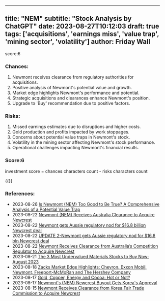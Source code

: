 
---
title: "NEM"
subtitle: "Stock Analysis by ChatGPT"
date: 2023-08-27T10:12:03
draft: true
tags: ['acquisitions', 'earnings miss', 'value trap', 'mining sector', 'volatility']
author: Friday Wall
---

score:6
### Chances:
1. Newmont receives clearance from regulatory authorities for acquisitions.
2. Positive analysis of Newmont's potential value and growth.
3. Market edge highlights Newmont's performance and potential.
4. Strategic acquisitions and clearances enhance Newmont's position.
5. Upgrade to 'Buy' recommendation due to positive factors.
### Risks:
1. Missed earnings estimates due to disruptions and higher costs.
2. Gold production and profits impacted by work stoppages.
3. Concerns about potential value traps in Newmont's stock.
4. Volatility in the mining sector affecting Newmont's stock performance.
5. Operational challenges impacting Newmont's financial results.
### Score:6
investment score = chances characters count - risks characters count

{{<tradingview symbol="NYSE:NEM">}}
### References:
- 2023-08-26 [Is Newmont (NEM) Too Good to Be True? A Comprehensive Analysis of a Potential Value Trap](https://finance.yahoo.com/news/newmont-nem-too-good-true-233216225.html?.tsrc=rss)
- 2023-08-22 [Newmont (NEM) Receives Australia Clearance to Acquire Newcrest](https://finance.yahoo.com/news/newmont-nem-receives-australia-clearance-131300476.html?.tsrc=rss)
- 2023-08-22 [Newmont gets Aussie regulatory nod for $16.8 billion Newcrest deal](https://finance.yahoo.com/news/newmont-gets-aussie-regulatory-nod-221354888.html?.tsrc=rss)
- 2023-08-22 [UPDATE 2-Newmont gets Aussie regulatory nod for $16.8 bln Newcrest deal](https://finance.yahoo.com/news/1-newmont-gets-aussie-regulatory-221309561.html?.tsrc=rss)
- 2023-08-22 [Newmont Receives Clearance from Australia’s Competition Regulator to Acquire Newcrest](https://finance.yahoo.com/news/newmont-receives-clearance-australia-competition-213000225.html?.tsrc=rss)
- 2023-08-21 [The 3 Most Undervalued Materials Stocks to Buy Now: August 2023](https://finance.yahoo.com/news/3-most-undervalued-materials-stocks-180458358.html?.tsrc=rss)
- 2023-08-18 [Zacks Market Edge Highlights: Chevron, Exxon Mobil, Newmont, Freeport-McMoRan and The Hershey Company](https://finance.yahoo.com/news/zacks-market-edge-highlights-chevron-105000315.html?.tsrc=rss)
- 2023-08-17 [Gold, Copper, Energy and Cocoa: Hot or Not?](https://finance.yahoo.com/news/gold-copper-energy-cocoa-hot-154200865.html?.tsrc=rss)
- 2023-08-17 [Newmont's (NEM) Newcrest Buyout Gets Korea's Approval](https://finance.yahoo.com/news/newmonts-nem-newcrest-buyout-gets-150900114.html?.tsrc=rss)
- 2023-08-15 [Newmont Receives Clearance from Korea Fair Trade Commission to Acquire Newcrest](https://finance.yahoo.com/news/newmont-receives-clearance-korea-fair-113000021.html?.tsrc=rss)


                